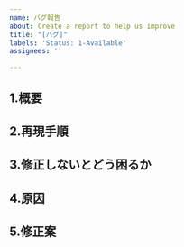 ```yaml
---
name: バグ報告
about: Create a report to help us improve
title: "[バグ]"
labels: 'Status: 1-Available'
assignees: ''

---
```


<!-- 
0.ラベル付け(必須)
①Type　作業の種別を表すラベル
②Status　状態を表すラベル(Issue作成時はAvailableで良い)
③Priority　優先度を表すラベル
④Effort　想定される作業量を表すラベル
 -->

<!-- あくまでテンプレートなので必ずしもすべての項目を埋めなくてよい -->
## 1.概要

## 2.再現手順

## 3.修正しないとどう困るか

## 4.原因

## 5.修正案
